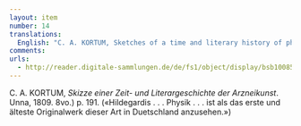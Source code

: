 ```yaml
---
layout: item
number: 14
translations:
  English: "C. A. KORTUM, Sketches of a time and literary history of pharmacology. Unna, 1809. 8vo.) p. 191. (\"Hildegard's [book] . . . Physik . . . is the first and oldest original work of this kind to be seen in Germany.\") [Trans. J. Docking and J. Bain]"
comments:
urls:
  - http://reader.digitale-sammlungen.de/de/fs1/object/display/bsb10085546_00001.html
---
```


C. A. KORTUM, <em>Skizze einer Zeit- und Literargeschichte der Arzneikunst</em>. Unna, 1809. 8vo.) p. 191. («Hildegardis . . . Physik . . . ist als das erste und älteste Originalwerk dieser Art in Duetschland anzusehen.»)
